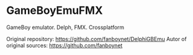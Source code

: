 # GameBoyEmuFMX
 GameBoy emulator. Delph, FMX. Crossplatform


Original repository: https://github.com/fanboynet/DelphiGBEmu
Autor of original sources: https://github.com/fanboynet